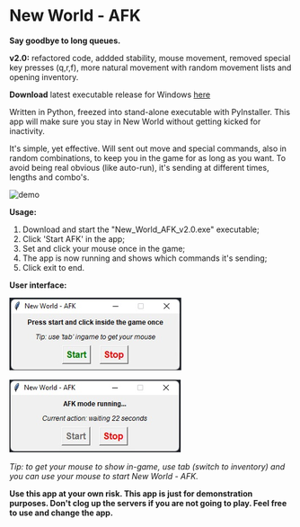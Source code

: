 # New World - AFK
**Say goodbye to long queues.**

**v2.0:** refactored code, addded stability, mouse movement, removed special key presses (q,r,f), more natural movement with random movement lists and opening inventory.

**Download** latest executable release for Windows [here](https://github.com/RodneyKoolman/NewWorld-AFK/archive/refs/tags/v2.0.zip)

Written in Python, freezed into stand-alone executable with PyInstaller.
This app will make sure you stay in New World without getting kicked for inactivity.

It's simple, yet effective. Will sent out move and special commands, also in random combinations, to keep you in the game for as long as you want.
To avoid being real obvious (like auto-run), it's sending at different times, lengths and combo's.

![demo](https://github.com/RodneyKoolman/NewWorld-AFK/blob/master/demo/demo3.gif)

**Usage:**
1. Download and start the "New_World_AFK_v2.0.exe" executable;
2. Click 'Start AFK' in the app;
3. Set and click your mouse once in the game;
4. The app is now running and shows which commands it's sending;
5. Click exit to end.

**User interface:**

![demo](https://github.com/RodneyKoolman/NewWorld-AFK/blob/master/demo/demo1.jpg)

![demo](https://github.com/RodneyKoolman/NewWorld-AFK/blob/master/demo/demo2.jpg)

*Tip: to get your mouse to show in-game, use tab (switch to inventory) and you can use your mouse to start New World - AFK.*

**Use this app at your own risk. This app is just for demonstration purposes.
Don't clog up the servers if you are not going to play. Feel free to use and change the app.**
